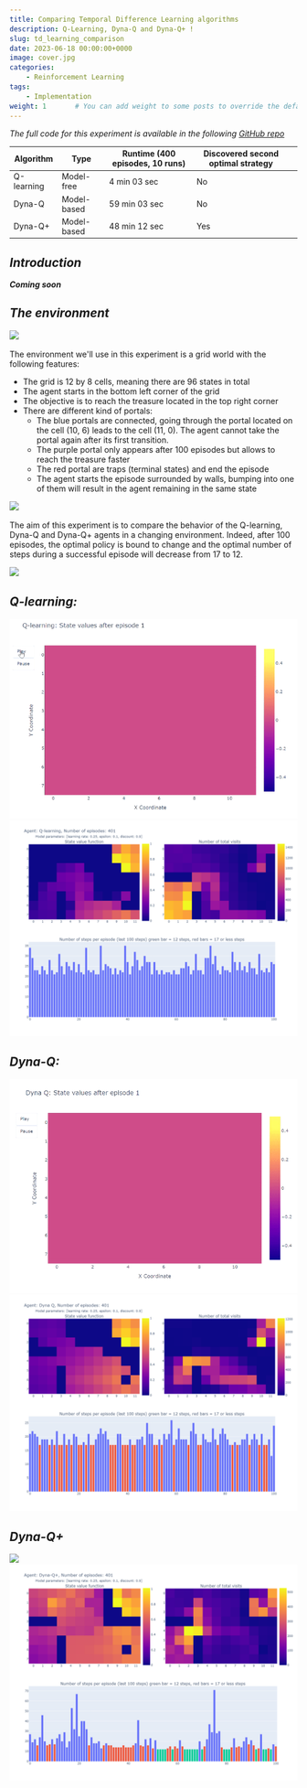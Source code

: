 ```yaml
---
title: Comparing Temporal Difference Learning algorithms
description: Q-Learning, Dyna-Q and Dyna-Q+ !
slug: td_learning_comparison
date: 2023-06-18 00:00:00+0000
image: cover.jpg
categories:
    - Reinforcement Learning
tags:
    - Implementation
weight: 1       # You can add weight to some posts to override the default sorting (date descending)
---
```


*The full code for this experiment is available in the following [GitHub repo](https://github.com/RPegoud/Temporal-Difference-learning/tree/main)*

| Algorithm  | Type        | Runtime (400 episodes, 10 runs) | Discovered second optimal strategy |     |
| ---------- | ----------- | ---------------------- | ------------------------ | --- |
| Q-learning | Model-free  | 4 min 03 sec           | No                       |     |
| Dyna-Q     | Model-based | 59 min 03 sec          | No                       |     |
| Dyna-Q+    | Model-based | 48 min 12 sec          | Yes                      |     |

## ***Introduction***

***Coming soon***

## ***The environment***

<img src="https://github.com/RPegoud/ML_Blog/blob/hugo/content/notes/images/Environment.svg?raw=true">

The environment we'll use in this experiment is a grid world with the following features:

* The grid is 12 by 8 cells, meaning there are 96 states in total
* The agent starts in the bottom left corner of the grid
* The objective is to reach the treasure located in the top right corner
* There are different kind of portals:
  * The blue portals are connected, going through the portal located on the cell (10, 6) leads to the cell  (11, 0). The agent cannot take the portal again after its first transition.
  * The purple portal only appears after 100 episodes but allows to reach the treasure faster
  * The red portal are traps (terminal states) and end the episode
  * The agent starts the episode surrounded by walls, bumping into one of them will result in the agent remaining in the same state

<img src="https://github.com/RPegoud/ML_Blog/blob/hugo/content/notes/images/Movements.jpg?raw=true">

The aim of this experiment is to compare the behavior of the Q-learning, Dyna-Q and Dyna-Q+ agents in a changing environment. Indeed, after 100 episodes, the optimal policy is bound to change and the optimal number of steps during a successful episode will decrease from 17 to 12.

<img src="https://github.com/RPegoud/ML_Blog/blob/hugo/content/notes/images/GridWorld.svg?raw=true">

## ***Q-learning:***

<img src="https://github.com/RPegoud/Temporal-Difference-learning/blob/main/videos/q_learning_state_values.gif?raw=true">
<src="https://github.com/RPegoud/ML_Blog/blob/hugo/content/notes/images/Portal%20gridworld%20TD%20learning/q_learning_101.png?raw=true">
<src="https://github.com/RPegoud/ML_Blog/blob/hugo/content/notes/images/Portal%20gridworld%20TD%20learning/q_learning_251.png?raw=true">
<img src="https://github.com/RPegoud/Temporal-Difference-learning/blob/main/images/q_learning_performance_report.png?raw=true">

## ***Dyna-Q:***

<img src="https://github.com/RPegoud/Temporal-Difference-learning/blob/main/videos/dyna_q_state_values.gif?raw=true">
<src="https://github.com/RPegoud/ML_Blog/blob/hugo/content/notes/images/Portal%20gridworld%20TD%20learning/dyna_q_101.png?raw=true">
<src="https://github.com/RPegoud/ML_Blog/blob/hugo/content/notes/images/Portal%20gridworld%20TD%20learning/dyna_q_251.png?raw=true">

<img src="https://github.com/RPegoud/Temporal-Difference-learning/blob/main/images/dyna_q_performance_report.png?raw=true">

## ***Dyna-Q+***

<img src="https://github.com/RPegoud/Temporal-Difference-learning/blob/main/videos/dyna_q_plus_state_values.gif?raw=true">
<src="https://github.com/RPegoud/ML_Blog/blob/hugo/content/notes/images/Portal%20gridworld%20TD%20learning/dyna_q_plus_101.png?raw=true">
<src="https://github.com/RPegoud/ML_Blog/blob/hugo/content/notes/images/Portal%20gridworld%20TD%20learning/dyna_q_plus_251.png?raw=true">

<img src="https://github.com/RPegoud/Temporal-Difference-learning/blob/main/images/dyna_q_plus_performance_report.png?raw=true">
